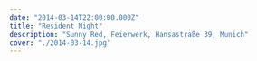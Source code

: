 ```yaml
---
date: "2014-03-14T22:00:00.000Z"
title: "Resident Night"
description: "Sunny Red, Feierwerk, Hansastraße 39, Munich"
cover: "./2014-03-14.jpg"
---
```

